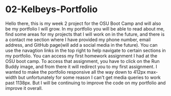 # 02-Kelbeys-Portfolio
Hello there, this is my week 2 project for the OSU Boot Camp and will also be my portfolio I will grow.
In my portfolio you will be able to read about me, find some areas for my projects that I will work on in the future, and there is a contact me section where I have provided my phone number, email address, and GitHub page(will add a social media in the future).
You can use the navagtion links in the top right to help navigate to certain sections in my portfolio. 
You can access my first homework assignment I had at the OSU boot camp. 
To access that assignment, you have to click on the Run Buddy image, and from there it will redirect you to my first assignment.
I wanted to make the portfolio responsive all the way down to 412px max-width but unfortunately for some reason I can't get media queries to work past 1138px. But I will be continuing to improve the code on my portfolio and improve it overall.
